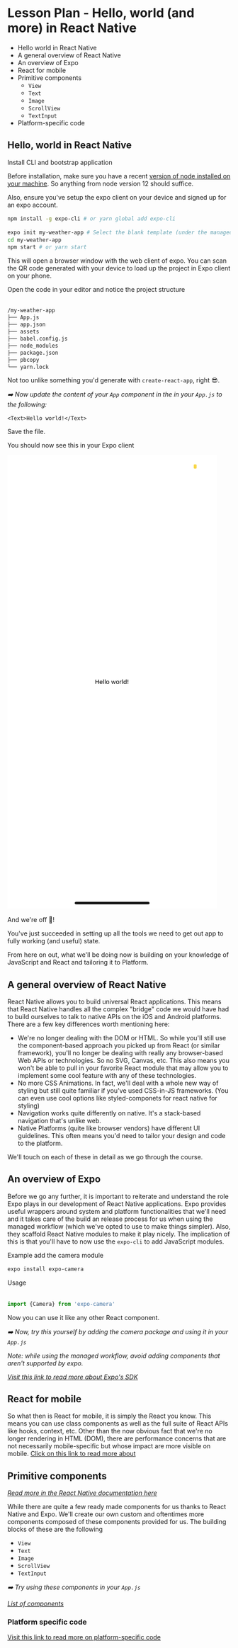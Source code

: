 # Lesson Plan - Hello, world (and more) in React Native

- Hello world in React Native
- A general overview of React Native
- An overview of Expo
- React for mobile
- Primitive components
  - `View`
  - `Text`
  - `Image`
  - `ScrollView`
  - `TextInput`
- Platform-specific code


## Hello, world in React Native

Install CLI and bootstrap application

Before installation, make sure you have a recent [version of node installed on your machine](https://nodejs.org/en/download/). So anything from node version 12 should suffice. 

Also, ensure you've setup the expo client on your device and signed up for an expo account.

```bash
npm install -g expo-cli # or yarn global add expo-cli
```

```bash
expo init my-weather-app # Select the blank template (under the managed workflow)
cd my-weather-app
npm start # or yarn start 
```

This will open a browser window with the web client of expo. You can scan the QR code generated with your device to load up the project in Expo client on your phone.


Open the code in your editor and notice the project structure

```

/my-weather-app
├── App.js
├── app.json
├── assets
├── babel.config.js
├── node_modules
├── package.json
├── pbcopy
└── yarn.lock
```

Not too unlike something you'd generate with `create-react-app`, right 😎. 

*➡️ Now update the content of your `App` component in the in your `App.js` to the following:*

```
<Text>Hello world!</Text>

```

Save the file.

You should now see this in your Expo client

![Hello world!](/week1/assets/hello-world.png)


And we're off 🚀!

You've just succeeded in setting up all the tools we need to get out app to fully working (and useful) state.

From here on out, what we'll be doing now is building on your knowledge of JavaScript and React and tailoring it to Platform.

## A general overview of React Native

React Native  allows you to build universal React applications. This means that React Native handles all the complex "bridge" code we would have had to build ourselves to talk to native APIs on the iOS and Android platforms. There are a few key differences worth mentioning here:

- We're no longer dealing with the DOM or HTML. So while you'll still use the component-based approach you picked up from React (or similar framework), you'll no longer be dealing with really any browser-based Web APIs or technologies. So no SVG, Canvas, etc. This also means you won't be able to pull in your favorite React module that may allow you to implement some cool feature with any of these technologies.
- No more CSS Animations. In fact, we'll deal with a whole new way of styling but still quite familiar if you've used CSS-in-JS frameworks. (You can even use cool options like styled-componets for react native for styling)
- Navigation works quite differently on native. It's a stack-based navigation that's unlike web. 
- Native Platforms (quite like browser vendors) have different UI guidelines. This often means you'd need to tailor your design and code to the platform.

We'll touch on each of these in detail as we go through the course. 

## An overview of Expo

Before we go any further, it is important to reiterate and understand the role Expo plays in our development of React Native applications. Expo provides useful wrappers around system and platform functionalities that we'll need and it takes care of the build an release process for us when using the managed workflow (which we've opted to use to make things simpler). Also, they scaffold React Native modules to make it play nicely. The implication of this is that you'll have to now use the `expo-cli` to add JavaScript modules.

Example add the camera module

```bash
expo install expo-camera

```

Usage

```js

import {Camera} from 'expo-camera'

```

Now you can use it like any other React component.

*➡️ Now, try this yourself by adding the camera package and using it in your `App.js`*


_Note: while using the managed workflow, avoid adding components that aren't supported by expo._


*[Visit this link to read more about Expo's SDK](https://docs.expo.io/versions/latest/)*

## React for mobile

So what then is React for mobile, it is simply the React you know. This means you can use class components as well as the full suite of React APIs like hooks, context, etc. Other than the now obvious fact that we're no longer rendering in HTML (DOM), there are performance concerns that are not necessarily mobile-specific but whose impact are more visible on mobile. [Click on this link to read more about](https://github.com/wix/react-native-crash-course/blob/master/docs/App.performance.md)

## Primitive components

*[Read more in the React Native documentation here](https://reactnative.dev/docs/intro-react-native-components)*

While there are quite a few ready made components for us thanks to React Native and Expo. We'll create our own custom and oftentimes more components composed of these components provided for us. The building blocks of these are the following

  - `View`
  - `Text`
  - `Image`
  - `ScrollView`
  - `TextInput`


*➡️ Try using these components in your `App.js`*


*[List of components](https://reactnative.dev/docs/components-and-apis)*

### Platform specific code

[Visit this link to read more on platform-specific code](https://reactnative.dev/docs/platform-specific-code)
